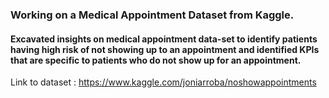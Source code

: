 ### Working on a Medical Appointment Dataset from Kaggle.

#### Excavated insights on medical appointment data-set to identify patients having high risk of not showing up to an appointment and identified KPIs that are specific to patients who do not show up for an appointment.

Link to dataset : https://www.kaggle.com/joniarroba/noshowappointments